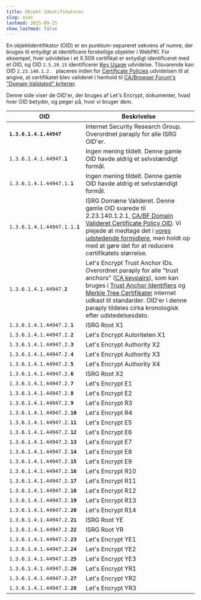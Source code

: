 ```yaml
---
title: Objekt Identifikatorer
slug: oids
lastmod: 2025-09-25
show_lastmod: false
---
```


En objektidentifikator (OID) er en punktum-separeret sekvens af numre, der bruges til entydigt at identificere forskellige objekter i WebPKI. For eksempel, hver udvidelse i et X.509 certifikat er entydigt identificeret med et OID, og OID `2.5.29.15` identificerer [Key Usage](https://datatracker.ietf.org/doc/html/rfc5280#section-4.2.1.3) udvidelse. Tilsvarende kan OID `2.23.140.1.2. ` placeres inden for [Certificate Policies](https://datatracker.ietf.org/doc/html/rfc5280#section-4.2.1.4) udvidelsen til at angive, at certifikatet blev valideret i henhold til [CA/Browser Forum's "Domain Validated" kriterier](https://github.com/cabforum/servercert/blob/main/docs/BR.md#12-document-name-and-identification).

Denne side viser de OID'er, der bruges af Let's Encrypt, dokumenter, hvad hver OID betyder, og peger på, hvor vi bruger dem.

| OID                                                                                                                                                                                         | Beskrivelse                                                                                                                                                                                                                                                                                                                                                                                                                                                                                                       |
| ------------------------------------------------------------------------------------------------------------------------------------------------------------------------------------------- | ----------------------------------------------------------------------------------------------------------------------------------------------------------------------------------------------------------------------------------------------------------------------------------------------------------------------------------------------------------------------------------------------------------------------------------------------------------------------------------------------------------------- |
| <code><b>1.3.6.1.4.1.44947</b></code>                                                       | Internet Security Research Group. Overordnet paraply for alle ISRG OID'er.                                                                                                                                                                                                                                                                                                                                                                                                        |
| <code>1.3.6.1.4.1.44947.<b>1</b></code>                                     | Ingen mening tildelt. Denne gamle OID havde aldrig et selvstændigt formål.                                                                                                                                                                                                                                                                                                                                                                                                        |
| <code>1.3.6.1.4.1.44947.1.<b>1</b></code>                   | Ingen mening tildelt. Denne gamle OID havde aldrig et selvstændigt formål.                                                                                                                                                                                                                                                                                                                                                                                                        |
| <code>1.3.6.1.4.1.44947.1.1.<b>1</b></code> | ISRG Domæne Valideret. Denne gamle OID svarede til 2.23.140.1.2.1, [CA/BF Domain Valideret Certificate Policy OID](https://github.com/cabforum/servercert/blob/main/docs/BR.md#12-document-name-and-identification). Vi plejede at medtage det i [vores udstedende formidlere](/certs/lets-encrypt-e1.txt), men holdt op med at gøre det for at reducere certifikatets størrelse. |
| <code>1.3.6.1.4.1.44947.<b>2</b></code>                                     | Let's Encrypt Trust Anchor IDs. Overordnet paraply for alle "trust anchors" ([CA keypairs](/certificates)), som kan bruges i [Trust Anchor Identifiers](https://datatracker.ietf.org/doc/draft-ietf-tls-trust-anchor-ids/) og [Merkle Tree Certifikater](https://datatracker.ietf.org/doc/draft-davidben-tls-merkle-tree-certs/) internet udkast til standarder. OID'er i denne paraply tildeles cirka kronologisk efter udstedelsesdato.      |
| <code>1.3.6.1.4.1.44947.2.<b>1</b></code>                   | ISRG Root X1                                                                                                                                                                                                                                                                                                                                                                                                                                                                                                      |
| <code>1.3.6.1.4.1.44947.2.<b>2</b></code>                   | Let's Encrypt Autoriteten X1                                                                                                                                                                                                                                                                                                                                                                                                                                                                                      |
| <code>1.3.6.1.4.1.44947.2.<b>3</b></code>                   | Let's Encrypt Authority X2                                                                                                                                                                                                                                                                                                                                                                                                                                                                                        |
| <code>1.3.6.1.4.1.44947.2.<b>4</b></code>                   | Let's Encrypt Authority X3                                                                                                                                                                                                                                                                                                                                                                                                                                                                                        |
| <code>1.3.6.1.4.1.44947.2.<b>5</b></code>                   | Let's Encrypt Authority X4                                                                                                                                                                                                                                                                                                                                                                                                                                                                                        |
| <code>1.3.6.1.4.1.44947.2.<b>6</b></code>                   | ISRG Root X2                                                                                                                                                                                                                                                                                                                                                                                                                                                                                                      |
| <code>1.3.6.1.4.1.44947.2.<b>7</b></code>                   | Let's Encrypt E1                                                                                                                                                                                                                                                                                                                                                                                                                                                                                                  |
| <code>1.3.6.1.4.1.44947.2.<b>8</b></code>                   | Let's Encrypt E2                                                                                                                                                                                                                                                                                                                                                                                                                                                                                                  |
| <code>1.3.6.1.4.1.44947.2.<b>9</b></code>                   | Let's Encrypt R3                                                                                                                                                                                                                                                                                                                                                                                                                                                                                                  |
| <code>1.3.6.1.4.1.44947.2.<b>10</b></code>                  | Let's Encrypt R4                                                                                                                                                                                                                                                                                                                                                                                                                                                                                                  |
| <code>1.3.6.1.4.1.44947.2.<b>11</b></code>                  | Let's Encrypt E5                                                                                                                                                                                                                                                                                                                                                                                                                                                                                                  |
| <code>1.3.6.1.4.1.44947.2.<b>12</b></code>                  | Let's Encrypt E6                                                                                                                                                                                                                                                                                                                                                                                                                                                                                                  |
| <code>1.3.6.1.4.1.44947.2.<b>13</b></code>                  | Let's Encrypt E7                                                                                                                                                                                                                                                                                                                                                                                                                                                                                                  |
| <code>1.3.6.1.4.1.44947.2.<b>14</b></code>                  | Let's Encrypt E8                                                                                                                                                                                                                                                                                                                                                                                                                                                                                                  |
| <code>1.3.6.1.4.1.44947.2.<b>15</b></code>                  | Let's Encrypt E9                                                                                                                                                                                                                                                                                                                                                                                                                                                                                                  |
| <code>1.3.6.1.4.1.44947.2.<b>16</b></code>                  | Let's Encrypt R10                                                                                                                                                                                                                                                                                                                                                                                                                                                                                                 |
| <code>1.3.6.1.4.1.44947.2.<b>17</b></code>                  | Let's Encrypt R11                                                                                                                                                                                                                                                                                                                                                                                                                                                                                                 |
| <code>1.3.6.1.4.1.44947.2.<b>18</b></code>                  | Let's Encrypt R12                                                                                                                                                                                                                                                                                                                                                                                                                                                                                                 |
| <code>1.3.6.1.4.1.44947.2.<b>19</b></code>                  | Let's Encrypt R13                                                                                                                                                                                                                                                                                                                                                                                                                                                                                                 |
| <code>1.3.6.1.4.1.44947.2.<b>20</b></code>                  | Let's Encrypt R14                                                                                                                                                                                                                                                                                                                                                                                                                                                                                                 |
| <code>1.3.6.1.4.1.44947.2.<b>21</b></code>                  | ISRG Root YE                                                                                                                                                                                                                                                                                                                                                                                                                                                                                                      |
| <code>1.3.6.1.4.1.44947.2.<b>22</b></code>                  | ISRG Root YR                                                                                                                                                                                                                                                                                                                                                                                                                                                                                                      |
| <code>1.3.6.1.4.1.44947.2.<b>23</b></code>                  | Let's Encrypt YE1                                                                                                                                                                                                                                                                                                                                                                                                                                                                                                 |
| <code>1.3.6.1.4.1.44947.2.<b>24</b></code>                  | Let's Encrypt YE2                                                                                                                                                                                                                                                                                                                                                                                                                                                                                                 |
| <code>1.3.6.1.4.1.44947.2.<b>25</b></code>                  | Let's Encrypt YE3                                                                                                                                                                                                                                                                                                                                                                                                                                                                                                 |
| <code>1.3.6.1.4.1.44947.2.<b>26</b></code>                  | Let's Encrypt YR1                                                                                                                                                                                                                                                                                                                                                                                                                                                                                                 |
| <code>1.3.6.1.4.1.44947.2.<b>27</b></code>                  | Let's Encrypt YR2                                                                                                                                                                                                                                                                                                                                                                                                                                                                                                 |
| <code>1.3.6.1.4.1.44947.2.<b>28</b></code>                  | Let's Encrypt YR3                                                                                                                                                                                                                                                                                                                                                                                                                                                                                                 |
